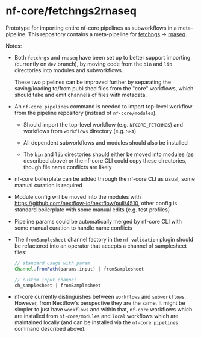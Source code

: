 
# nf-core/fetchngs2rnaseq

Prototype for importing entire nf-core pipelines as subworkflows in a meta-pipeline. This repository contains a meta-pipeline for [fetchngs](https://github.com/nf-core/fetchngs) -> [rnaseq](https://github.com/nf-core/rnaseq).

Notes:

- Both `fetchngs` and `rnaseq` have been set up to better support importing (currently on `dev` branch), by moving code from the `bin` and `lib` directories into modules and subworkflows.

  These two pipelines can be improved further by separating the saving/loading to/from published files from the "core" workflows, which should take and emit channels of files with metadata.

- An `nf-core pipelines` command is needed to import top-level workflow from the pipeline repository (instead of `nf-core/modules`).

  - Should import the top-level workflow (e.g. `NFCORE_FETCHNGS`) and workflows from `workflows` directory (e.g. `SRA`)

  - All dependent subworkflows and modules should also be installed

  - The `bin` and `lib` directories should either be moved into modules (as described above) or the nf-core CLI could copy these directories, though file name conflicts are likely

- nf-core boilerplate can be added through the nf-core CLI as usual, some manual curation is required

- Module config will be moved into the modules with https://github.com/nextflow-io/nextflow/pull/4510, other config is standard boilerplate with some manual edits (e.g. test profiles)

- Pipeline params could be automatically merged by nf-core CLI with some manual curation to handle name conflicts

- The `fromSamplesheet` channel factory in the `nf-validation` plugin should be refactored into an operator that accepts a channel of samplesheet files:

  ```groovy
  // standard usage with param
  Channel.fromPath(params.input) | fromSamplesheet

  // custom input channel
  ch_samplesheet | fromSamplesheet
  ```

- nf-core currently distinguishes between `workflows` and `subworkflows`. However, from Nextflow's perspective they are the same. It might be simpler to just have `workflows` and within that, `nf-core` workflows which are installed from `nf-core/modules` and `local` workflows which are maintained locally (and can be installed via the `nf-core pipelines` command described above).
